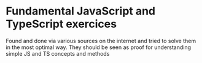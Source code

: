 # Fundamental JavaScript and TypeScript exercices

Found and done via various sources on the internet and tried to solve them in the most optimal way. They should be seen as proof for understanding simple JS and TS concepts and methods
